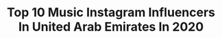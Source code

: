 ---
title: Top 10 Music Instagram Influencers In United Arab Emirates In 2020
description: >-
  Find top music Instagram influencers in United Arab Emirates in 2020. Most popular hashtags: #dubai #music #dubailife #uae.
platform: Instagram
profiles:
  - username: "creightons"
    fullname: >-
      Sam Creighton
    location: "United Arab Emirates"
    followers: 5311
    engagement: 986
    commentsToLikes: 0.087494
    avatar: "https://scontent-lht6-1.cdninstagram.com/v/t51.2885-19/s320x320/83779595_801482700352297_7317309007369076736_n.jpg?_nc_ht=scontent-lht6-1.cdninstagram.com&_nc_ohc=rHoAM_KE8WwAX8FimaK&oh=b79fa9d51a532e05f5637f55c8e98311&oe=5EB8269D"
    verified: false
    hashtags: "#gotohellchallenge"
  - username: "richageorges"
    fullname: >-
      RICHA
    location: "United Arab Emirates"
    followers: 18861
    engagement: 622
    commentsToLikes: 0.055932
    avatar: "https://scontent-lhr8-1.cdninstagram.com/v/t51.2885-19/s320x320/87765110_213222613407753_8769619874587607040_n.jpg?_nc_ht=scontent-lhr8-1.cdninstagram.com&_nc_ohc=tQEJjtCoa-MAX-XMg-j&oh=28ccec4e64fbd523468a869a358ca9f6&oe=5EBBAF63"
    verified: true
    hashtags: "#staysafe, #2020, #marketpanic"
  - username: "lami_lachu"
    fullname: >-
      𝓛𝓪𝓴𝓼𝓱𝓶𝓲 𝓛𝓪𝓬𝓱𝓾𝔃
    location: "United Arab Emirates"
    followers: 369792
    engagement: 305
    commentsToLikes: 0.025806
    avatar: "https://scontent-ams4-1.cdninstagram.com/v/t51.2885-19/s320x320/65574598_2384058684973957_1672864477319528448_n.jpg?_nc_ht=scontent-ams4-1.cdninstagram.com&_nc_ohc=z3R1fy73ixsAX81DNbK&oh=b3a9ad23615e7dee51b091c173562143&oe=5EBB8E52"
    verified: false
    hashtags: "#godsowncountry, #keralaattraction, #keralagodsowncountry, #kerala360"
  - username: "vivianhawat"
    fullname: >-
      Vivian Hawat
    location: "United Arab Emirates"
    followers: 19219
    engagement: 1314
    commentsToLikes: 0.014127
    avatar: "https://scontent-ams4-1.cdninstagram.com/v/t51.2885-19/s320x320/82531765_865098887244307_5424174108617211904_n.jpg?_nc_ht=scontent-ams4-1.cdninstagram.com&_nc_ohc=2I__XbWOt74AX9CWhR6&oh=d853cbd2d10a6b9d282309dd33ef600b&oe=5EBA586E"
    verified: false
    hashtags: "#familytime, #roadtrip, #whydis, #mynights"
  - username: "myglamgypsy"
    fullname: >-
      Rosh
    location: "United Arab Emirates"
    followers: 25135
    engagement: 184
    commentsToLikes: 0.080610
    avatar: "https://scontent-lhr8-1.cdninstagram.com/v/t51.2885-19/s320x320/31492137_2038262563055916_8715573187250749440_n.jpg?_nc_ht=scontent-lhr8-1.cdninstagram.com&_nc_ohc=18qiF3EOOD0AX-eFYsv&oh=969e8c52c4ceaa1799648c99db163372&oe=5EBBA7F4"
    verified: false
    hashtags: "#seetheworld, #wonderwomanmakeup, #huaweiarabia, #igtravel"
  - username: "stefanxredjimi"
    fullname: >-
      The Algerian With Attitude
    location: "United Arab Emirates"
    followers: 85744
    engagement: 1028
    commentsToLikes: 0.008124
    avatar: "https://scontent-lhr8-1.cdninstagram.com/v/t51.2885-19/s320x320/84875565_542229146386773_844162808277893120_n.jpg?_nc_ht=scontent-lhr8-1.cdninstagram.com&_nc_ohc=O6WFRdEbVAkAX-1-oBi&oh=c1cf748bda193724fec451b310e70e2d&oe=5EB95928"
    verified: false
    hashtags: "#believethat, #otgenasis, #casanova2x, #lunchin"
  - username: "harpistdubai"
    fullname: >-
      HARYOT | Harpist&Violist
    location: "United Arab Emirates"
    followers: 5424
    engagement: 1269
    commentsToLikes: 0.061392
    avatar: "https://scontent-ams4-1.cdninstagram.com/v/t51.2885-19/s320x320/83999744_664825454290994_7288913848998821888_n.jpg?_nc_ht=scontent-ams4-1.cdninstagram.com&_nc_ohc=D_j-kKuxTo4AX9IZ4EE&oh=02a93f95afeca255e2964531a1691ec3&oe=5EBB3ED7"
    verified: false
    hashtags: "#uae, #sharjahghosttown, #nationalday, #dress"
  - username: "bellapapikyan"
    fullname: >-
      Bella Papikyan
    location: "United Arab Emirates"
    followers: 6450
    engagement: 637
    commentsToLikes: 0.048832
    avatar: "https://scontent-ams4-1.cdninstagram.com/v/t51.2885-19/s320x320/87897889_604833496738827_590543211332632576_n.jpg?_nc_ht=scontent-ams4-1.cdninstagram.com&_nc_ohc=K_9iBThw_VYAX8eW0z1&oh=6e91729257aeffe1abbd347fbc316fa7&oe=5EBAAD3D"
    verified: false
    hashtags: "#atlantisthepalm, #coffee, #dubailifestyle, #musiciansofdubai"
  - username: "linah.majali"
    fullname: >-
      Linah Majali | TV • Presenter
    location: "United Arab Emirates"
    followers: 25393
    engagement: 401
    commentsToLikes: 0.022496
    avatar: "https://scontent-ams4-1.cdninstagram.com/v/t51.2885-19/s320x320/84632792_192606882090060_7016590416803790848_n.jpg?_nc_ht=scontent-ams4-1.cdninstagram.com&_nc_ohc=jPFvhTP6Nc0AX97l0Pl&oh=a6a014bbe2783efd6243fdb4949965ee&oe=5EB7DD64"
    verified: false
    hashtags: "#jordan, #captinandqueen, #feb2020, #thursday"
  - username: "shillongchamberchoir"
    fullname: >-
      Shillong Chamber Choir
    location: "United Arab Emirates"
    followers: 7918
    engagement: 1122
    commentsToLikes: 0.011480
    avatar: "https://scontent-lhr8-1.cdninstagram.com/v/t51.2885-19/s320x320/56852971_398825900671582_3929724638652792832_n.jpg?_nc_ht=scontent-lhr8-1.cdninstagram.com&_nc_ohc=AKzxJnHMWZcAX8WKPLR&oh=224c7fe8cbb0639e0406122781d511a9&oe=5EBB4524"
    verified: false
    hashtags: "#dubaitourism, #choirmusic, #choralmusic, #thebritishschoolnewdelhi"
---
